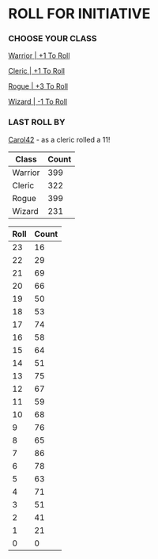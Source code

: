 # ROLL FOR INITIATIVE
### CHOOSE YOUR CLASS

[Warrior | +1 To Roll](https://github.com/benjaminsampica/benjaminsampica/issues/new?title=roll%7Cwarrior&body=Just+click+%27Submit+new+issue%27.)

[Cleric | +1 To Roll](https://github.com/benjaminsampica/benjaminsampica/issues/new?title=roll%7Ccleric&body=Just+click+%27Submit+new+issue%27.)

[Rogue | +3 To Roll](https://github.com/benjaminsampica/benjaminsampica/issues/new?title=roll%7Crogue&body=Just+click+%27Submit+new+issue%27.)

[Wizard | -1 To Roll](https://github.com/benjaminsampica/benjaminsampica/issues/new?title=roll%7Cwizard&body=Just+click+%27Submit+new+issue%27.)
### LAST ROLL BY
[Carol42](https://www.github.com/Carol42) - as a cleric rolled a 11!

|Class|Count|
|-|-|
|Warrior|399|
|Cleric|322|
|Rogue|399|
|Wizard|231|

|Roll|Count|
|-|-|
|23|16
|22|29
|21|69
|20|66
|19|50
|18|53
|17|74
|16|58
|15|64
|14|51
|13|75
|12|67
|11|59
|10|68
|9|76
|8|65
|7|86
|6|78
|5|63
|4|71
|3|51
|2|41
|1|21
|0|0
